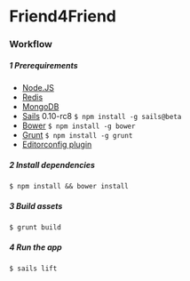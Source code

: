 # Friend4Friend

### Workflow


  
##### 1 Prerequirements

  - [Node.JS](http://nodejs.org/)
  - [Redis](http://redis.io)
  - [MongoDB](http://mongodb.org)
  - [Sails](http://sailsjs.org) 0.10-rc8 ```$ npm install -g sails@beta```
  - [Bower](http://bower.io) ```$ npm install -g bower```
  - [Grunt](http://gruntjs.com/) ```$ npm install -g grunt```
  - [Editorconfig plugin](http://editorconfig.org/)


##### 2 Install dependencies
  ```$ npm install && bower install ```

##### 3 Build assets
  ```$ grunt build ``` 

##### 4 Run the app
  ```$ sails lift ```

